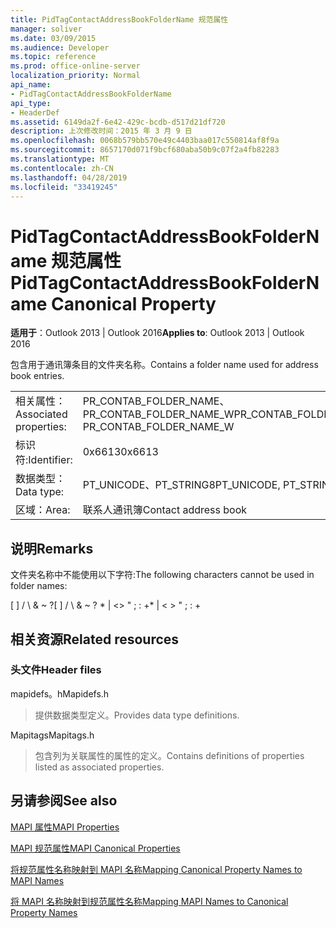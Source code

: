 ```yaml
---
title: PidTagContactAddressBookFolderName 规范属性
manager: soliver
ms.date: 03/09/2015
ms.audience: Developer
ms.topic: reference
ms.prod: office-online-server
localization_priority: Normal
api_name:
- PidTagContactAddressBookFolderName
api_type:
- HeaderDef
ms.assetid: 6149da2f-6e42-429c-bcdb-d517d21df720
description: 上次修改时间：2015 年 3 月 9 日
ms.openlocfilehash: 0068b579bb570e49c4403baa017c550814af8f9a
ms.sourcegitcommit: 8657170d071f9bcf680aba50b9c07f2a4fb82283
ms.translationtype: MT
ms.contentlocale: zh-CN
ms.lasthandoff: 04/28/2019
ms.locfileid: "33419245"
---
```

# <a name="pidtagcontactaddressbookfoldername-canonical-property"></a><span data-ttu-id="8416b-103">PidTagContactAddressBookFolderName 规范属性</span><span class="sxs-lookup"><span data-stu-id="8416b-103">PidTagContactAddressBookFolderName Canonical Property</span></span>

  
  
<span data-ttu-id="8416b-104">**适用于**：Outlook 2013 | Outlook 2016</span><span class="sxs-lookup"><span data-stu-id="8416b-104">**Applies to**: Outlook 2013 | Outlook 2016</span></span> 
  
<span data-ttu-id="8416b-105">包含用于通讯簿条目的文件夹名称。</span><span class="sxs-lookup"><span data-stu-id="8416b-105">Contains a folder name used for address book entries.</span></span>
  
|||
|:-----|:-----|
|<span data-ttu-id="8416b-106">相关属性：</span><span class="sxs-lookup"><span data-stu-id="8416b-106">Associated properties:</span></span>  <br/> |<span data-ttu-id="8416b-107">PR_CONTAB_FOLDER_NAME、PR_CONTAB_FOLDER_NAME_W</span><span class="sxs-lookup"><span data-stu-id="8416b-107">PR_CONTAB_FOLDER_NAME, PR_CONTAB_FOLDER_NAME_W</span></span>  <br/> |
|<span data-ttu-id="8416b-108">标识符:</span><span class="sxs-lookup"><span data-stu-id="8416b-108">Identifier:</span></span>  <br/> |<span data-ttu-id="8416b-109">0x6613</span><span class="sxs-lookup"><span data-stu-id="8416b-109">0x6613</span></span>  <br/> |
|<span data-ttu-id="8416b-110">数据类型：</span><span class="sxs-lookup"><span data-stu-id="8416b-110">Data type:</span></span>  <br/> |<span data-ttu-id="8416b-111">PT_UNICODE、PT_STRING8</span><span class="sxs-lookup"><span data-stu-id="8416b-111">PT_UNICODE, PT_STRING8</span></span>  <br/> |
|<span data-ttu-id="8416b-112">区域：</span><span class="sxs-lookup"><span data-stu-id="8416b-112">Area:</span></span>  <br/> |<span data-ttu-id="8416b-113">联系人通讯簿</span><span class="sxs-lookup"><span data-stu-id="8416b-113">Contact address book</span></span>  <br/> |
   
## <a name="remarks"></a><span data-ttu-id="8416b-114">说明</span><span class="sxs-lookup"><span data-stu-id="8416b-114">Remarks</span></span>

<span data-ttu-id="8416b-115">文件夹名称中不能使用以下字符:</span><span class="sxs-lookup"><span data-stu-id="8416b-115">The following characters cannot be used in folder names:</span></span>
  
<span data-ttu-id="8416b-116">[ ] / \ &amp; ~ ?</span><span class="sxs-lookup"><span data-stu-id="8416b-116">[ ] / \ &amp; ~ ?</span></span> <span data-ttu-id="8416b-117">\* | \<\> " ; : +</span><span class="sxs-lookup"><span data-stu-id="8416b-117">\* | \< \> " ; : +</span></span>
  
## <a name="related-resources"></a><span data-ttu-id="8416b-118">相关资源</span><span class="sxs-lookup"><span data-stu-id="8416b-118">Related resources</span></span>

### <a name="header-files"></a><span data-ttu-id="8416b-119">头文件</span><span class="sxs-lookup"><span data-stu-id="8416b-119">Header files</span></span>

<span data-ttu-id="8416b-120">mapidefs。h</span><span class="sxs-lookup"><span data-stu-id="8416b-120">Mapidefs.h</span></span>
  
> <span data-ttu-id="8416b-121">提供数据类型定义。</span><span class="sxs-lookup"><span data-stu-id="8416b-121">Provides data type definitions.</span></span>
    
<span data-ttu-id="8416b-122">Mapitags</span><span class="sxs-lookup"><span data-stu-id="8416b-122">Mapitags.h</span></span>
  
> <span data-ttu-id="8416b-123">包含列为关联属性的属性的定义。</span><span class="sxs-lookup"><span data-stu-id="8416b-123">Contains definitions of properties listed as associated properties.</span></span>
    
## <a name="see-also"></a><span data-ttu-id="8416b-124">另请参阅</span><span class="sxs-lookup"><span data-stu-id="8416b-124">See also</span></span>



[<span data-ttu-id="8416b-125">MAPI 属性</span><span class="sxs-lookup"><span data-stu-id="8416b-125">MAPI Properties</span></span>](mapi-properties.md)
  
[<span data-ttu-id="8416b-126">MAPI 规范属性</span><span class="sxs-lookup"><span data-stu-id="8416b-126">MAPI Canonical Properties</span></span>](mapi-canonical-properties.md)
  
[<span data-ttu-id="8416b-127">将规范属性名称映射到 MAPI 名称</span><span class="sxs-lookup"><span data-stu-id="8416b-127">Mapping Canonical Property Names to MAPI Names</span></span>](mapping-canonical-property-names-to-mapi-names.md)
  
[<span data-ttu-id="8416b-128">将 MAPI 名称映射到规范属性名称</span><span class="sxs-lookup"><span data-stu-id="8416b-128">Mapping MAPI Names to Canonical Property Names</span></span>](mapping-mapi-names-to-canonical-property-names.md)

